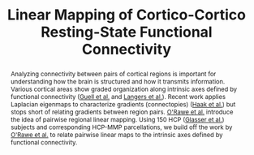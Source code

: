 ---
title: "Linear Mapping of Cortico-Cortico Resting-State Functional Connectivity"
authors:
  - Kristian Eschenburg
  - David Haynor
  - Tom Grabowski
date: ""
doi: ""

# Schedule page publish date (NOT publication's date).
publishDate: "2020-06-22"

# Publication type.
# Legend: 0 = Uncategorized; 1 = Conference paper; 2 = Journal article;
# 3 = Preprint / Working Paper; 4 = Report; 5 = Book; 6 = Book section;
# 7 = Thesis; 8 = Patent
publication_types: ["0"]

# Publication name and optional abbreviated publication name.
publication: "Organization for Human Brain Mapping Conference, 2020"
publication_short: "OHBM"

abstract: "Analyzing connectivity between pairs of cortical regions is important for understanding how the brain is structured and how it transmits information. Various cortical areas show graded organization along intrinsic axes defined by functional connectivity ([Guell et al.](https://elifesciences.org/articles/36652) and [Langers et al.](https://www.ncbi.nlm.nih.gov/pmc/articles/PMC3412441/)). Recent work applies Laplacian eigenmaps to characterize gradients (connectopies) ([Haak et al.](https://www.sciencedirect.com/science/article/pii/S1053811917305463)) but stops short of relating gradients between region pairs. [O'Rawe et al.](https://www.eneuro.org/content/early/2020/01/27/ENEURO.0532-19.2019/tab-article-info?versioned=true) introduce the idea of pairwise regional linear mapping. Using 150 HCP ([Glasser et al.](https://www.ncbi.nlm.nih.gov/pmc/articles/PMC3720813/)) subjects and corresponding HCP-MMP parcellations, we build off the work by [O'Rawe et al.](https://www.eneuro.org/content/early/2020/01/27/ENEURO.0532-19.2019/tab-article-info?versioned=true) to relate pairwise linear maps to the intrinsic axes defined by functional connectivity."


# Summary. An optional shortened abstract.
summary: Using non-linear dimensionality reduction of functional brain connectivity patterns, and multivariate spatial statistics to characterize the functional embeddings, we analyze the spatial relationships between pairs of cortical regions to better examine how pairs of cortical regions connect and relate to one another.


tags:
- Laplacian eigenmaps
- geodesics
- Procrustes
- dimensionality reduction
featured: true

url_pdf: ''
url_code: ''
url_dataset: ''
url_poster: 'files/topography_OHBM20.pdf'
url_project: ''
url_slides: ''
url_source: ''
url_video: ''

# Featured image
# To use, add an image named `featured.jpg/png` to your page's folder. 
image:
  caption: ""
  focal_point: ""
  preview_only: false

# Associated Projects (optional).
#   Associate this publication with one or more of your projects.
#   Simply enter your project's folder or file name without extension.
#   E.g. `internal-project` references `content/project/internal-project/index.md`.
#   Otherwise, set `projects: []`.
projects:
 - internal-project

# Slides (optional).
#   Associate this publication with Markdown slides.
#   Simply enter your slide deck's filename without extension.
#   E.g. `slides: "example"` references `content/slides/example/index.md`.
#   Otherwise, set `slides: ""`.
# slides: example
---